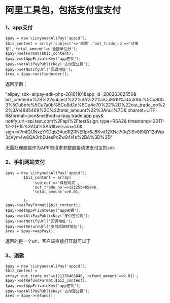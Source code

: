 阿里工具包，包括支付宝支付
===============================

### 1、app支付
```
$pay = new \Linyuee\AliPay('appid');
$biz_content = array('subject'=>'标题','out_trade_no'=>'订单号','total_amount'=>'金额单位分');
$pay->setFormat($biz_content);
$pay->setAppPrivateKey('app密钥');
$pay->setAliPayPublicKey('支付宝公钥');
$pay->setNotifyUrl('回调地址');
$res = $pay->unifiedorder(); 
```
返回示例：

"alipay_sdk=alipay-sdk-php-20161101&amp;app_id=20020302550&amp;
biz_content=%7B%22subject%22%3A%22%5Cu9510%5Cu516c%5Cu8003%5Cu8bfe%5Cu7a0b%5Cu8d2d%5Cu4e70%22%2C%22out_trade_no%22%3A14885469%2C%22total_amount%22%3Anull%7D&amp;
charset=UTF-8&amp;format=json&amp;method=alipay.trade.app.pay&amp;
notify_url=api.test.com%2Fapi%2Ftest&amp;sign_type=RSA2&amp;
timestamp=2017-12-21+15%3A14%3A51&amp;version=1.0&amp;
sign=vPmIQUNxzYKDqb24udR2RNERpr6J8Kvd12XNc7i0q3iSv8l9QY12dWp3cVym4w6QA3rhDJesPcZw94I4s%2BA%3D%3D"

无需处理直接作为APP的请求参数直接请求支付宝的sdk


### 2、手机网站支付
```
$pay = new \Linyuee\AliPay('appid');
        $biz_content = array(
            'subject'=>'课程购买',
            'out_trade_no'=>121256465846,
            'total_amount'=>0.01,

        );
$pay->setPayFormat($biz_content);
$pay->setAppPrivateKey('app密钥');
$pay->setAliPayPublicKey('支付宝公钥');
$pay->setNotifyUrl('回调地址');
$pay->setReturnUrl('支付后跳转地址');
$res = $pay->wapPay(); 
```
返回的是一个url，客户端直接打开就可以了

### 3、退款
```
$pay = new \Linyuee\AliPay('appid');
$biz_content = array('out_trade_no'=>121256465846,'refund_amount'=>0.01）;
$pay->setRefundFormat($biz_content);
$pay->setAppPrivateKey('app密钥');
$pay->setAliPayPublicKey('支付宝公钥');
$res = $pay->refund();
```